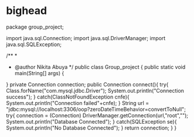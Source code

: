# bighead
package group_project;

import java.sql.Connection;
import java.sql.DriverManager;
import java.sql.SQLException;

/**
 *
 * @author Nikita Abuya
 */
public class Group_project {
     public static void main(String[] args) {
      
}
    private Connection connection;
    public Connection connect(){
        try{
            Class.forName("com.mysql.jdbc.Driver");
            System.out.println("Connection success");
        }
        catch(ClassNotFoundException cnfe){
            System.out.println("Connection failed"+cnfe);
        }
        String url = "jdbc:mysql://localhost:3306/oop?zeroDateTimeBehavior=convertToNull";
        try{
            connection = (Connection) DriverManager.getConnection(url,"root","");
            System.out.println("Database Connected");
        }
        catch(SQLException se){
            System.out.println("No Database Connected");
        }
        return connection;
    }
}
